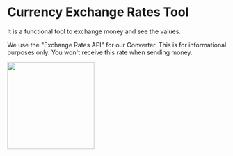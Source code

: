 # Currency Exchange Rates Tool

It is a functional tool to exchange money and see the values.

We use the "Exchange Rates API" for our Converter. This is for informational purposes only. You won't receive this rate when sending money.

<img src="https://prnt.sc/jfjsRaiH5Bhc" width="200" />
